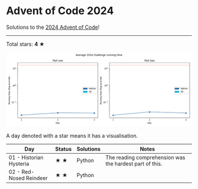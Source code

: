 # Advent of Code 2024

Solutions to the [2024 Advent of Code](https://adventofcode.com/2024)!

---

Total stars: **4 ★**

![Benchmark graph](./benchmark-graph.png)

<!-- ★ ☆ ✗ -->

A day denoted with a star means it has a visualisation.

| Day                                 | Status | Solutions            | Notes |
|-------------------------------------|--------|----------------------|-------|
| 01 - Historian Hysteria             | ★ ★   | Python               | The reading comprehension was the hardest part of this. |
| 02 - Red-Nosed Reindeer             | ★ ★   | Python               ||
